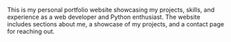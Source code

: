 This is my personal portfolio website showcasing my projects, skills, and experience as a web developer and Python enthusiast. The website includes sections about me, a showcase of my projects, and a contact page for reaching out.
